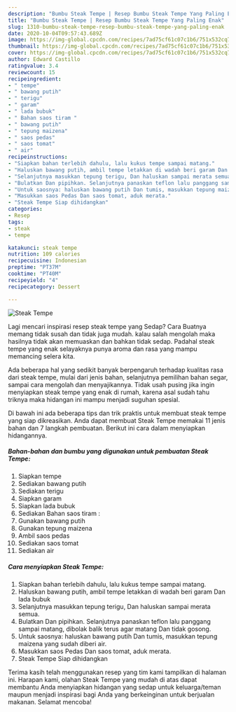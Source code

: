 ```yaml
---
description: "Bumbu Steak Tempe | Resep Bumbu Steak Tempe Yang Paling Enak"
title: "Bumbu Steak Tempe | Resep Bumbu Steak Tempe Yang Paling Enak"
slug: 1310-bumbu-steak-tempe-resep-bumbu-steak-tempe-yang-paling-enak
date: 2020-10-04T09:57:43.689Z
image: https://img-global.cpcdn.com/recipes/7ad75cf61c07c1b6/751x532cq70/steak-tempe-foto-resep-utama.jpg
thumbnail: https://img-global.cpcdn.com/recipes/7ad75cf61c07c1b6/751x532cq70/steak-tempe-foto-resep-utama.jpg
cover: https://img-global.cpcdn.com/recipes/7ad75cf61c07c1b6/751x532cq70/steak-tempe-foto-resep-utama.jpg
author: Edward Castillo
ratingvalue: 3.4
reviewcount: 15
recipeingredient:
- " tempe"
- " bawang putih"
- " terigu"
- " garam"
- " lada bubuk"
- " Bahan saos tiram "
- " bawang putih"
- " tepung maizena"
- " saos pedas"
- " saos tomat"
- " air"
recipeinstructions:
- "Siapkan bahan terlebih dahulu, lalu kukus tempe sampai matang."
- "Haluskan bawang putih, ambil tempe letakkan di wadah beri garam Dan lada bubuk"
- "Selanjutnya masukkan tepung terigu, Dan haluskan sampai merata semua."
- "Bulatkan Dan pipihkan. Selanjutnya panaskan teflon lalu panggang sampai matang, dibolak balik terus agar matang Dan tidak gosong."
- "Untuk saosnya: haluskan bawang putih Dan tumis, masukkan tepung maizena yang sudah diberi air."
- "Masukkan saos Pedas Dan saos tomat, aduk merata."
- "Steak Tempe Siap dihidangkan"
categories:
- Resep
tags:
- steak
- tempe

katakunci: steak tempe 
nutrition: 109 calories
recipecuisine: Indonesian
preptime: "PT37M"
cooktime: "PT40M"
recipeyield: "4"
recipecategory: Dessert

---
```



![Steak Tempe](https://img-global.cpcdn.com/recipes/7ad75cf61c07c1b6/751x532cq70/steak-tempe-foto-resep-utama.jpg)

Lagi mencari inspirasi resep steak tempe yang Sedap? Cara Buatnya memang tidak susah dan tidak juga mudah. kalau salah mengolah maka hasilnya tidak akan memuaskan dan bahkan tidak sedap. Padahal steak tempe yang enak selayaknya punya aroma dan rasa yang mampu memancing selera kita.

Ada beberapa hal yang sedikit banyak berpengaruh terhadap kualitas rasa dari steak tempe, mulai dari jenis bahan, selanjutnya pemilihan bahan segar, sampai cara mengolah dan menyajikannya. Tidak usah pusing jika ingin menyiapkan steak tempe yang enak di rumah, karena asal sudah tahu triknya maka hidangan ini mampu menjadi suguhan spesial.




Di bawah ini ada beberapa tips dan trik praktis untuk membuat steak tempe yang siap dikreasikan. Anda dapat membuat Steak Tempe memakai 11 jenis bahan dan 7 langkah pembuatan. Berikut ini cara dalam menyiapkan hidangannya.

<!--inarticleads1-->

##### Bahan-bahan dan bumbu yang digunakan untuk pembuatan Steak Tempe:

1. Siapkan  tempe
1. Sediakan  bawang putih
1. Sediakan  terigu
1. Siapkan  garam
1. Siapkan  lada bubuk
1. Sediakan  Bahan saos tiram :
1. Gunakan  bawang putih
1. Gunakan  tepung maizena
1. Ambil  saos pedas
1. Sediakan  saos tomat
1. Sediakan  air




<!--inarticleads2-->

##### Cara menyiapkan Steak Tempe:

1. Siapkan bahan terlebih dahulu, lalu kukus tempe sampai matang.
1. Haluskan bawang putih, ambil tempe letakkan di wadah beri garam Dan lada bubuk
1. Selanjutnya masukkan tepung terigu, Dan haluskan sampai merata semua.
1. Bulatkan Dan pipihkan. Selanjutnya panaskan teflon lalu panggang sampai matang, dibolak balik terus agar matang Dan tidak gosong.
1. Untuk saosnya: haluskan bawang putih Dan tumis, masukkan tepung maizena yang sudah diberi air.
1. Masukkan saos Pedas Dan saos tomat, aduk merata.
1. Steak Tempe Siap dihidangkan




Terima kasih telah menggunakan resep yang tim kami tampilkan di halaman ini. Harapan kami, olahan Steak Tempe yang mudah di atas dapat membantu Anda menyiapkan hidangan yang sedap untuk keluarga/teman maupun menjadi inspirasi bagi Anda yang berkeinginan untuk berjualan makanan. Selamat mencoba!
